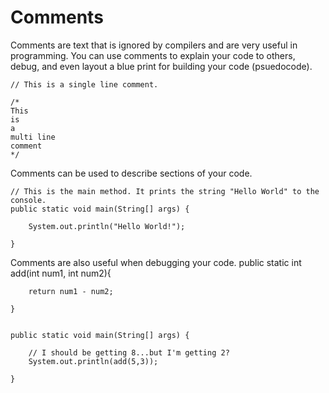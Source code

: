 # Comments

Comments are text that is ignored by compilers and are very useful in programming. You can use comments to explain your code to others, debug, and even layout
a blue print for building your code (psuedocode).

    // This is a single line comment.

    /*
    This 
    is 
    a 
    multi line
    comment
    */

Comments can be used to describe sections of your code. 

    // This is the main method. It prints the string "Hello World" to the console. 
    public static void main(String[] args) {

        System.out.println("Hello World!");

    }

Comments are also useful when debugging your code.
    public static int add(int num1, int num2){

        return num1 - num2;

    }


    public static void main(String[] args) {

        // I should be getting 8...but I'm getting 2?
        System.out.println(add(5,3));

    }